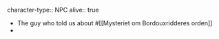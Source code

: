 character-type:: NPC
alive:: true

- The guy who told us about #[[Mysteriet om Bordouxridderes orden]]
-